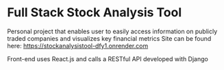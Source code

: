 # Full Stack Stock Analysis Tool

Personal project that enables user to easily access information on publicly traded companies and visualizes key financial metrics
Site can be found here: https://stockanalysistool-dfy1.onrender.com

Front-end uses React.js and calls a RESTful API developed with Django
